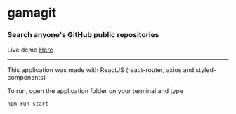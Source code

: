 # gamagit

### Search anyone's GitHub public repositories  

Live demo [Here](https://pbgamagit.netlify.app/)  

---

This application was made with ReactJS (react-router, axios and styled-components) 

To run, open the application folder on your terminal and type
```javascript
npm run start
```
